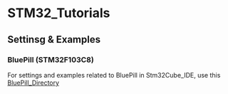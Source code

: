 # STM32_Tutorials

## Settinsg & Examples

### BluePill (STM32F103C8)
For settings and examples related to BluePill in Stm32Cube_IDE, use this [BluePill_Directory](Softwares/Examples/Bluepill/)